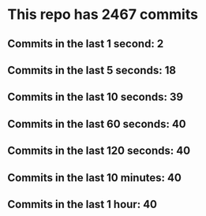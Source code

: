# This repo has 2467 commits

## Commits in the last 1 second: 2
## Commits in the last 5 seconds: 18
## Commits in the last 10 seconds: 39
## Commits in the last 60 seconds: 40
## Commits in the last 120 seconds: 40
## Commits in the last 10 minutes: 40
## Commits in the last 1 hour: 40
